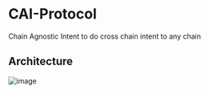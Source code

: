 # CAI-Protocol
Chain Agnostic Intent to do cross chain intent to any chain

## Architecture
![image](https://github.com/makluganteng/CAI-Protocol/assets/74396818/947f0c7b-3cb9-4b80-a3ae-7116e3fc81f3)

